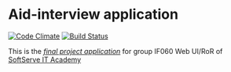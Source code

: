 # Aid-interview application
[![Code Climate](https://codeclimate.com/github/if060-webui-RoR/Aid-Interview/badges/gpa.svg)](https://codeclimate.com/github/if060-webui-RoR/Aid-Interview)
[![Build Status](https://travis-ci.org/if060-webui-RoR/Aid-Interview.svg?branch=master)](https://travis-ci.org/if060-webui-RoR/Aid-Interview)

This is the [*final project application*](https://aidinterview.herokuapp.com/) 
for group IF060 Web UI/RoR of [SoftServe IT Аcademy](https://softserve.ua/en/university/it-academy/)

